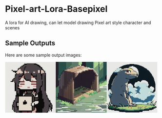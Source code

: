 # Pixel-art-Lora-Basepixel
A lora for AI drawing, can let model drawing Pixel art style character and scenes

## Sample Outputs
Here are some sample output images:

<div style="display:flex;">
    <img src="sample/00027-4175616060.png" style="width:33%; height:auto;">
    <img src="sample/00198-1701572373.png" style="width:33%; height:auto;">
    <img src="sample/00219-3490095212.png" style="width:33%; height:auto;">
</div>



